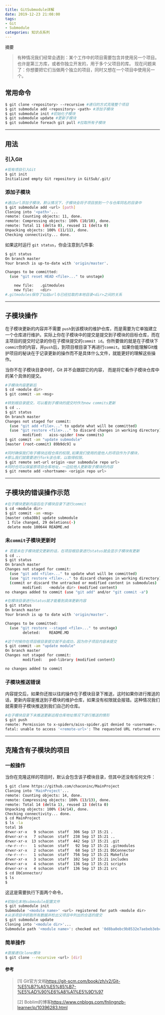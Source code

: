 ```yaml
---
title: GitSubmodule详解
date: 2019-12-23 21:08:00
tags:
- Git
- Submodule
categories: 知识点系列
---
```

摘要
>有种情况我们经常会遇到：某个工作中的项目需要包含并使用另一个项目。 也许是第三方库，或者你独立开发的，用于多个父项目的库。 现在问题来了：你想要把它们当做两个独立的项目，同时又想在一个项目中使用另一个。

<!--more-->

## 常用命令

```bash
$ git clone <repository> --recursive #递归的方式克隆整个项目
$ git submodule add <repository> <path> #添加子模块
$ git submodule init #初始化子模块
$ git submodule update #更新子模块
$ git submodule foreach git pull #拉取所有子模块
```

------



## 用法

### 引入Git

```bash
#现有项目引入Git
$ git init
Initialized empty Git repository in GitSub/.git/
```



### 添加子模块

```bash
#通过url添加子模块，默认情况下，子模块会将子项目放到一个与仓库同名的目录中
$ git submodule add <url> [path]
Cloning into '<path>'...
remote: Counting objects: 11, done.
remote: Compressing objects: 100% (10/10), done.
remote: Total 11 (delta 0), reused 11 (delta 0)
Unpacking objects: 100% (11/11), done.
Checking connectivity... done.
```

如果这时运行 `git status`，你会注意到几件事:

```bash
$ git status
On branch master
Your branch is up-to-date with 'origin/master'.

Changes to be committed:
  (use "git reset HEAD <file>..." to unstage)

	new file:   .gitmodules
	new file:   <dir>
#.gitmodules保存了仙姑url与已经拉取的本地目录<dir>之间的关系
```

------



## 子模块操作

在子模块更新的内容并不需要 `push`到该模块的维护仓库，而是需要为它单独建立一个仓库进行维护。实际上你在子模块中的提交是提交到子模块的目标仓库，而在主项目的提交时记录的你在子模块提交的`commit id`。你所要做的就是在子模块下`commit`你的内容，并`push`后，到项目根目录下再进行`commit`。如果你能理解Git维护项目的秘诀在于记录更新的操作而不是具体什么文件，就能更好的理解这些操作。

当你不在子模块目录中时，Git 并不会跟踪它的内容， 而是将它看作子模块仓库中的某个具体的提交。

```bash
#子模块内容更新后
$ cd <module dir>
$ git commit -am <msg>

#转到根目录提交，可以看到子模块的提交时作为new commits更新
$ cd ..
$ git status
On branch master
Changes not staged for commit:
  (use "git add <file>..." to update what will be committed)
  (use "git restore <file>..." to discard changes in working directory)
        modified:   aiss-spider (new commits)
$ git commit -am "update submodule"
[master (root-commit) 89b9dc9] u

#同时确保我们有子模块远程仓库的权限,如果我们使用的是他人的项目作为子模块，
#那么我们就需要进行fork该仓库，以取得权限。
$ git remote set-url origin <our submodule repo url>
#同时也可以保留原项目仓库地址，一边拉他人更新取子模块的内容
$ git remote add <shortname> <origin repo url>
```

------



## 子模块的错误操作示范

```bash
#在子模块更新内容后在子模块目录下进行commit
$ cd <module dir>
$ git commit -am <msg>
[master ceba38b] update submodule
 1 file changed, 29 deletions(-)
 delete mode 100644 README.md
```

### 未`commit`子模块更新时

```bash
# 若是未在子模块提交更新的话，在项目根目录进行status就会显示子模块有更新
$ cd ..
$ git status
On branch master
Changes not staged for commit:
  (use "git add <file>..." to update what will be committed)
  (use "git restore <file>..." to discard changes in working directory)
  (commit or discard the untracked or modified content in submodules)
        modified:   <module dir> (modified content)
no changes added to commit (use "git add" and/or "git commit -a")

#在模块目录进行status就才能看到具体更新内容
$ git status
On branch master
Your branch is up to date with 'origin/master'.

Changes to be committed:
  (use "git restore --staged <file>..." to unstage)
        deleted:    README.MD

#这个时候你在项目根目录提交就不会成功，因为你子项目内容未提交
$ git commit -am "update module"
On branch master
Changes not staged for commit:
        modified:   pod-library (modified content)

no changes added to commit
```

### 子模块推送错误

内容提交后，如果你还按以往的操作在子模块目录下推送，这时如果你进行推送的话，更新内容是推送到子模块的维护仓库，如果没有权限就会报错。这种情况我们就需要将子模块推送到我们自己的仓库。

```bash
#在子模块目录下未推送更新远程仓库地址情况下进行推送的情形
$ git push
remote: Permission to x-spiders/aiss-spider.git denied to <username>.
fatal: unable to access '<remote-url>': The requested URL returned error: 403
```

------



## 克隆含有子模块的项目

### 一般操作

当你在克隆这样的项目时，默认会包含该子模块目录，但其中还没有任何文件：

```bash
$ git clone https://github.com/chaconinc/MainProject
Cloning into 'MainProject'...
remote: Counting objects: 14, done.
remote: Compressing objects: 100% (13/13), done.
remote: Total 14 (delta 1), reused 13 (delta 0)
Unpacking objects: 100% (14/14), done.
Checking connectivity... done.
$ cd MainProject
$ ls -la
total 16
drwxr-xr-x   9 schacon  staff  306 Sep 17 15:21 .
drwxr-xr-x   7 schacon  staff  238 Sep 17 15:21 ..
drwxr-xr-x  13 schacon  staff  442 Sep 17 15:21 .git
-rw-r--r--   1 schacon  staff   92 Sep 17 15:21 .gitmodules
drwxr-xr-x   2 schacon  staff   68 Sep 17 15:21 DbConnector
-rw-r--r--   1 schacon  staff  756 Sep 17 15:21 Makefile
drwxr-xr-x   3 schacon  staff  102 Sep 17 15:21 includes
drwxr-xr-x   4 schacon  staff  136 Sep 17 15:21 scripts
drwxr-xr-x   4 schacon  staff  136 Sep 17 15:21 src
$ cd DbConnector/
$ ls
$
```

这这是需要执行下面两个命令，

```bash
#初始化本地submodule配置文件
$ git submodule init
Submodule '<module name>' <url> registered for path <module dir>
#从该项目中抓取所有数据并检出父项目中列出的合适的提交
$ git submodule update 
Cloning into '<module dir>'...
Submodule path '<module name>': checked out '0d8ba0ebc9b8532e7aebeb3ebc8f0e0efa3328ae'
```

### 简单操作

```bash
#直接递归clone模块
$ git clone --recursive <url> [dir]
```



#### 参考

> [1] Git官方文档<https://git-scm.com/book/zh/v2/Git-%E5%B7%A5%E5%85%B7-%E5%AD%90%E6%A8%A1%E5%9D%97>
>
> [2] Boblim的博客<https://www.cnblogs.com/fnlingnzb-learner/p/10396283.html>

